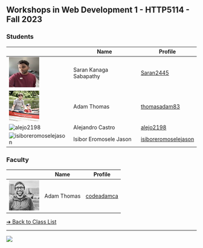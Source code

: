 <style>@import url("//readme.codeadam.ca/readme.css");</style>

## Workshops in Web Development 1 - HTTP5114 - Fall 2023

### Students

|                                          | Name        | Profile                               |
| ---------------------------------------- | ----------- | ------------------------------------- |
| ![Saran2445](images/Saran2445.jpg) | Saran Kanaga Sabapathy | [Saran2445](students/Saran2445) |
| ![thomasadam83](images/thomasadam83.jpg) | Adam Thomas | [thomasadam83](students/thomasadam83) |
| ![alejo2198](images/alejo2198.jpg) | Alejandro Castro | [alejo2198](students/alejo2198) |
| ![isiboreromoselejason](images/IsiborEromosele1) | Isibor Eromosele Jason | [isiboreromoselejason](students/isiboreromoselejason.markdown) |

### Faculty

|                                       | Name        | Profile                          |
| ------------------------------------- | ----------- | -------------------------------- |
| ![Adam Thomas](images/codeadamca.png) | Adam Thomas | [codeadamca](faculty/codeadamca) |

[&#10132; Back to Class List](/)

---

<a href="https://brickmmo.com">
<img src="https://brickmmo.com/images/brickmmo-logo-horizontal.jpg" width="100">
</a>
